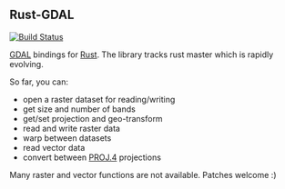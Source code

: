## Rust-GDAL ##

[![Build Status](https://travis-ci.org/mgax/rust-gdal.png?branch=master)](https://travis-ci.org/mgax/rust-gdal)

[GDAL](http://gdal.org/) bindings for [Rust](http://www.rust-lang.org/).
The library tracks rust master which is rapidly evolving.

So far, you can:

* open a raster dataset for reading/writing
* get size and number of bands
* get/set projection and geo-transform
* read and write raster data
* warp between datasets
* read vector data
* convert between [PROJ.4](http://trac.osgeo.org/proj/) projections

Many raster and vector functions are not available. Patches welcome :)
